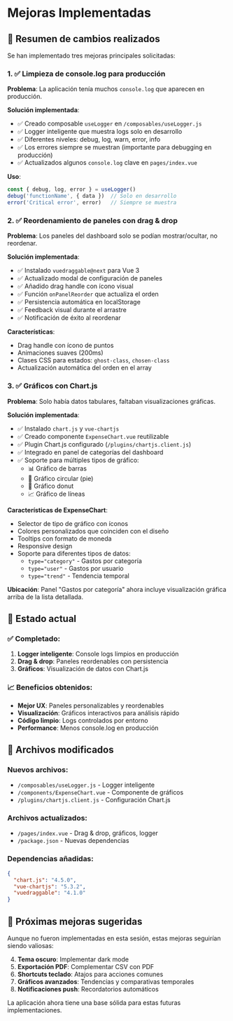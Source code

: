 # Mejoras Implementadas

## 🎯 Resumen de cambios realizados

Se han implementado tres mejoras principales solicitadas:

### 1. ✅ Limpieza de console.log para producción

**Problema**: La aplicación tenía muchos `console.log` que aparecen en producción.

**Solución implementada**:
- ✅ Creado composable `useLogger` en `/composables/useLogger.js`
- ✅ Logger inteligente que muestra logs solo en desarrollo
- ✅ Diferentes niveles: debug, log, warn, error, info
- ✅ Los errores siempre se muestran (importante para debugging en producción)
- ✅ Actualizados algunos `console.log` clave en `pages/index.vue`

**Uso**:
```javascript
const { debug, log, error } = useLogger()
debug('functionName', { data })  // Solo en desarrollo
error('Critical error', error)   // Siempre se muestra
```

### 2. ✅ Reordenamiento de paneles con drag & drop

**Problema**: Los paneles del dashboard solo se podían mostrar/ocultar, no reordenar.

**Solución implementada**:
- ✅ Instalado `vuedraggable@next` para Vue 3
- ✅ Actualizado modal de configuración de paneles
- ✅ Añadido drag handle con ícono visual
- ✅ Función `onPanelReorder` que actualiza el orden
- ✅ Persistencia automática en localStorage
- ✅ Feedback visual durante el arrastre
- ✅ Notificación de éxito al reordenar

**Características**:
- Drag handle con ícono de puntos
- Animaciones suaves (200ms)
- Clases CSS para estados: `ghost-class`, `chosen-class`
- Actualización automática del orden en el array

### 3. ✅ Gráficos con Chart.js

**Problema**: Solo había datos tabulares, faltaban visualizaciones gráficas.

**Solución implementada**:
- ✅ Instalado `chart.js` y `vue-chartjs`
- ✅ Creado componente `ExpenseChart.vue` reutilizable
- ✅ Plugin Chart.js configurado (`/plugins/chartjs.client.js`)
- ✅ Integrado en panel de categorías del dashboard
- ✅ Soporte para múltiples tipos de gráfico:
  - 📊 Gráfico de barras
  - 🥧 Gráfico circular (pie)
  - 🍩 Gráfico donut
  - 📈 Gráfico de líneas

**Características de ExpenseChart**:
- Selector de tipo de gráfico con íconos
- Colores personalizados que coinciden con el diseño
- Tooltips con formato de moneda
- Responsive design
- Soporte para diferentes tipos de datos:
  - `type="category"` - Gastos por categoría
  - `type="user"` - Gastos por usuario  
  - `type="trend"` - Tendencia temporal

**Ubicación**: Panel "Gastos por categoría" ahora incluye visualización gráfica arriba de la lista detallada.

## 🚀 Estado actual

### ✅ Completado:
1. **Logger inteligente**: Console logs limpios en producción
2. **Drag & drop**: Paneles reordenables con persistencia
3. **Gráficos**: Visualización de datos con Chart.js

### 📈 Beneficios obtenidos:
- **Mejor UX**: Paneles personalizables y reordenables
- **Visualización**: Gráficos interactivos para análisis rápido
- **Código limpio**: Logs controlados por entorno
- **Performance**: Menos console.log en producción

## 🔧 Archivos modificados

### Nuevos archivos:
- `/composables/useLogger.js` - Logger inteligente
- `/components/ExpenseChart.vue` - Componente de gráficos
- `/plugins/chartjs.client.js` - Configuración Chart.js

### Archivos actualizados:
- `/pages/index.vue` - Drag & drop, gráficos, logger
- `/package.json` - Nuevas dependencias

### Dependencias añadidas:
```json
{
  "chart.js": "4.5.0",
  "vue-chartjs": "5.3.2", 
  "vuedraggable": "4.1.0"
}
```

## 🎨 Próximas mejoras sugeridas

Aunque no fueron implementadas en esta sesión, estas mejoras seguirían siendo valiosas:

4. **Tema oscuro**: Implementar dark mode
5. **Exportación PDF**: Complementar CSV con PDF
6. **Shortcuts teclado**: Atajos para acciones comunes
7. **Gráficos avanzados**: Tendencias y comparativas temporales
8. **Notificaciones push**: Recordatorios automáticos

La aplicación ahora tiene una base sólida para estas futuras implementaciones.
